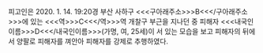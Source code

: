 피고인은 2020. 1. 14. 19:20경 부산 사하구 <<<구아래주소>>>B<<</구아래주소>>>에 있는 <<<역>>>C<<</역>>>역 개찰구 부근을 지나던 중 피해자 <<<내국인이름>>>D<<</내국인이름>>>(가명, 여, 25세)이 서 있는 모습을 보고 피해자의 뒤에서 양팔로 피해자를 껴안아 피해자를 강제로 추행하였다.
